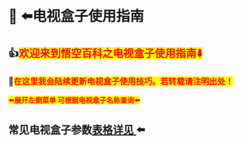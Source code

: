 # 🚩 ⬅️电视盒子使用指南

## <mark style="color:red;"></mark>:thumbsup:<mark style="color:red;">欢迎来到悟空百科之电视盒子使用指南⬇️</mark>

### <mark style="color:red;"></mark>:tada:<mark style="color:red;">在这里我会陆续更新电视盒子使用技巧。若转载请注明出处！</mark>

<mark style="color:red;">**⬅️展开左侧菜单 可根据电视盒子名称查询⬅️**</mark>

## 常见电视盒子参数[表格详见 ](https://momentous-cupboard-3ac.notion.site/TOP6-ad30827dbfc5413d9e20d2943eb4faa1)⬅️

##

